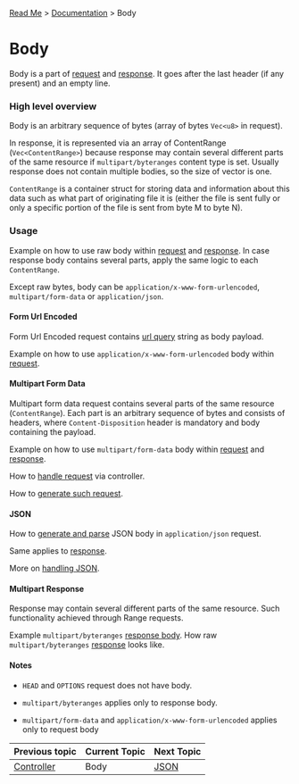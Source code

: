 [Read Me](https://github.com/bohdaq/rust-web-server/blob/main/README.md) > [Documentation](https://github.com/bohdaq/rust-web-server/tree/main/src/README.md) > Body 

# Body 
Body is a part of [request](https://github.com/bohdaq/rust-web-server/blob/754e18a94548df7f4fb1fcebf3a6caddefb862cf/src/request/mod.rs#L21) and [response](https://github.com/bohdaq/rust-web-server/blob/754e18a94548df7f4fb1fcebf3a6caddefb862cf/src/response/mod.rs#L28). It goes after the last header (if any present) and an empty line.

### High level overview
Body is an arbitrary sequence of bytes (array of bytes `Vec<u8>` in request).

In response, it is represented via an array of ContentRange (`Vec<ContentRange>`) because response may contain several different parts of the same resource if `multipart/byteranges` content type is set. Usually response does not contain multiple bodies, so the size of vector is one.

`ContentRange` is a container struct for storing data and information about this data such as what part of originating file it is (either the file is sent fully or only a specific portion of the file is sent from byte M to byte N).

### Usage

Example on how to use raw body within [request](https://github.com/bohdaq/rust-web-server/blob/c0300d300c823a7f795ed65f28cab19000f7db98/src/body/example/mod.rs#L11) and [response](https://github.com/bohdaq/rust-web-server/blob/c0300d300c823a7f795ed65f28cab19000f7db98/src/body/example/mod.rs#L28). In case response body contains several parts, apply the same logic to each `ContentRange`.

Except raw bytes, body can be `application/x-www-form-urlencoded`, `multipart/form-data` or `application/json`.

#### Form Url Encoded 

Form Url Encoded request contains [url query](https://en.wikipedia.org/wiki/Query_string) string as body payload.

Example on how to use `application/x-www-form-urlencoded` body within [request](https://github.com/bohdaq/rust-web-server/blob/754e18a94548df7f4fb1fcebf3a6caddefb862cf/src/body/example/mod.rs#L201).

#### Multipart Form Data

Multipart form data request contains several parts of the same resource (`ContentRange`). Each part is an arbitrary sequence of bytes and consists of headers, where `Content-Disposition` header is mandatory and body containing the payload.

Example on how to use `multipart/form-data` body within [request](https://github.com/bohdaq/rust-web-server/blob/754e18a94548df7f4fb1fcebf3a6caddefb862cf/src/body/example/mod.rs#L69) and [response](https://github.com/bohdaq/rust-web-server/blob/754e18a94548df7f4fb1fcebf3a6caddefb862cf/src/body/example/mod.rs#L126).

How to [handle request](https://github.com/bohdaq/rust-web-server/blob/754e18a94548df7f4fb1fcebf3a6caddefb862cf/src/app/controller/form/multipart_enctype_post_method/mod.rs#L13) via controller.

How to [generate such request](https://github.com/bohdaq/rust-web-server/blob/754e18a94548df7f4fb1fcebf3a6caddefb862cf/src/request/tests.rs#L243).

#### JSON

How to [generate and parse](https://github.com/bohdaq/rust-web-server/blob/754e18a94548df7f4fb1fcebf3a6caddefb862cf/src/body/example/mod.rs#L234) JSON body in `application/json` request.

Same applies to [response](https://github.com/bohdaq/rust-web-server/blob/2a704b8d9b1278c6b2f28c543802e0ca9d943462/src/body/example/mod.rs#L282).

More on [handling JSON](https://github.com/bohdaq/rust-web-server/tree/main/src/json).

#### Multipart Response
Response may contain several different parts of the same resource. Such functionality achieved through Range requests.

Example `multipart/byteranges` [response body](https://github.com/bohdaq/rust-web-server/blob/754e18a94548df7f4fb1fcebf3a6caddefb862cf/src/body/example/mod.rs#L340). How raw `multipart/byteranges` [response](https://github.com/bohdaq/rust-web-server/blob/754e18a94548df7f4fb1fcebf3a6caddefb862cf/src/response/example/response.multipart.txt#L1) looks like.

#### Notes
- `HEAD` and `OPTIONS` request does not have body.

- `multipart/byteranges` applies only to response body.
- `multipart/form-data` and `application/x-www-form-urlencoded` applies only to request body



Previous topic | Current Topic | Next Topic
--- |---------------| ---
[Controller](https://github.com/bohdaq/rust-web-server/tree/main/src/controller) | Body          | [JSON](https://github.com/bohdaq/rust-web-server/tree/main/src/json)

